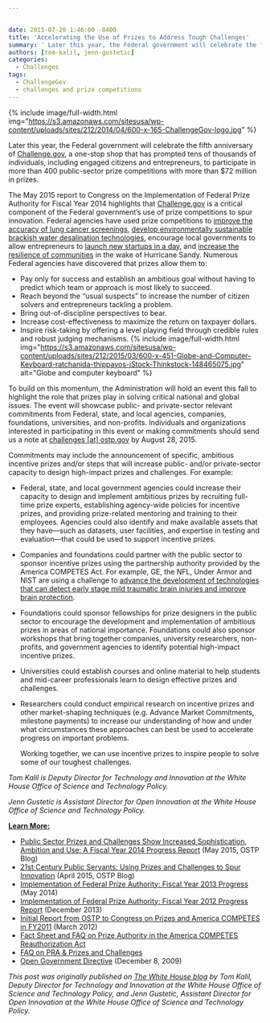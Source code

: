 ```yaml
---


date: 2015-07-20 1:46:00 -0400
title: 'Accelerating the Use of Prizes to Address Tough Challenges'
summary: ' Later this year, the Federal government will celebrate the fifth anniversary of Challenge.gov, a one-stop shop that has prompted tens of thousands of individuals, including engaged citizens and entrepreneurs, to participate in more than 400 public-sector prize competitions with more than'
authors: [tom-kalil, jenn-gustetic]
categories:
  - Challenges
tags:
  - ChallengeGov
  - challenges and prize competitions
---
```



{% include image/full-width.html img="https://s3.amazonaws.com/sitesusa/wp-content/uploads/sites/212/2014/04/600-x-165-ChallengeGov-logo.jpg" %}

Later this year, the Federal government will celebrate the fifth anniversary of [Challenge.gov](https://www.challenge.gov/), a one-stop shop that has prompted tens of thousands of individuals, including engaged citizens and entrepreneurs, to participate in more than 400 public-sector prize competitions with more than $72 million in prizes.

The May 2015 report to Congress on the Implementation of Federal Prize Authority for Fiscal Year 2014 highlights that [Challenge.gov](https://www.challenge.gov/) is a critical component of the Federal government’s use of prize competitions to spur innovation. Federal agencies have used prize competitions to [improve the accuracy of lung cancer screenings](http://www.fnih.org/press/releases/fnih-support-worldwide-competition-focused-improving-accuracy-lung-cancer-screening), [develop environmentally sustainable brackish water desalination technologies](http://www.usaid.gov/news-information/press-releases/apr-22-2015-securing-water-food-grand-challenge-development-announces-winners), encourage local governments to allow entrepreneurs to [launch new startups in a day](https://www.sba.gov/about-sba/sba-initiatives/startup-day#competition), and [increase the resilience of communities](http://portal.hud.gov/hudportal/HUD?src=/sandyrebuilding/rebuildbydesign) in the wake of Hurricane Sandy. Numerous Federal agencies have discovered that prizes allow them to:

  * Pay only for success and establish an ambitious goal without having to predict which team or approach is most likely to succeed.
  * Reach beyond the “usual suspects” to increase the number of citizen solvers and entrepreneurs tackling a problem.
  * Bring out-of-discipline perspectives to bear.
  * Increase cost-effectiveness to maximize the return on taxpayer dollars.
  * Inspire risk-taking by offering a level playing field through credible rules and robust judging mechanisms. 
{% include image/full-width.html img="https://s3.amazonaws.com/sitesusa/wp-content/uploads/sites/212/2015/03/600-x-451-Globe-and-Computer-Keyboard-ratchanida-thippayos-iStock-Thinkstock-148465075.jpg" alt="Globe and computer keyboard" %} 

To build on this momentum, the Administration will hold an event this fall to highlight the role that prizes play in solving critical national and global issues. The event will showcase public- and private-sector relevant commitments from Federal, state, and local agencies, companies, foundations, universities, and non-profits. Individuals and organizations interested in participating in this event or making commitments should send us a note at [challenges [at] ostp.gov](mailto:challenges@ostp.gov) by August 28, 2015.

Commitments may include the announcement of specific, ambitious incentive prizes and/or steps that will increase public- and/or private-sector capacity to design high-impact prizes and challenges. For example:

  * Federal, state, and local government agencies could increase their capacity to design and implement ambitious prizes by recruiting full-time prize experts, establishing agency-wide policies for incentive prizes, and providing prize-related mentoring and training to their employees. Agencies could also identify and make available assets that they have—such as datasets, user facilities, and expertise in testing and evaluation—that could be used to support incentive prizes.
  * Companies and foundations could partner with the public sector to sponsor incentive prizes using the partnership authority provided by the America COMPETES Act. For example, GE, the NFL, Under Armor and NIST are using a challenge to [advance the development of technologies that can detect early stage mild traumatic brain injuries and improve brain protection](http://www.nist.gov/mml/20150129_head_health.cfm).
  * Foundations could sponsor fellowships for prize designers in the public sector to encourage the development and implementation of ambitious prizes in areas of national importance. Foundations could also sponsor workshops that bring together companies, university researchers, non-profits, and government agencies to identify potential high-impact incentive prizes.
  * Universities could establish courses and online material to help students and mid-career professionals learn to design effective prizes and challenges.
  * Researchers could conduct empirical research on incentive prizes and other market-shaping techniques (e.g. Advance Market Commitments, milestone payments) to increase our understanding of how and under what circumstances these approaches can best be used to accelerate progress on important problems.
  
    Working together, we can use incentive prizes to inspire people to solve some of our toughest challenges.

_Tom Kalil is Deputy Director for Technology and Innovation at the White House Office of Science and Technology Policy._

_Jenn Gustetic is Assistant Director for Open Innovation at the White House Office of Science and Technology Policy._

<span style="text-decoration: underline"><strong>Learn More:</strong></span>

  * [Public Sector Prizes and Challenges Show Increased Sophistication, Ambition and Use: A Fiscal Year 2014 Progress Report](https://www.whitehouse.gov/blog/2015/05/08/public-sector-prizes-and-challenges-show-increased-sophistication-ambition-and-use-f) (May 2015, OSTP Blog)
  * [21st Century Public Servants: Using Prizes and Challenges to Spur Innovation](https://www.whitehouse.gov/blog/2015/04/17/21st-century-public-servants-using-prizes-and-challenges-spur-innovation) (April 2015, OSTP Blog)
  * [Implementation of Federal Prize Authority: Fiscal Year 2013 Progress](https://www.whitehouse.gov/sites/default/files/microsites/ostp/competes_prizesreport_fy13_final.pdf) (May 2014)
  * [Implementation of Federal Prize Authority: Fiscal Year 2012 Progress Report](https://www.whitehouse.gov/sites/default/files/microsites/ostp/competes_prizesreport_dec-2013.pdf) (December 2013)
  * [Initial Report from OSTP to Congress on Prizes and America COMPETES in FY2011](https://www.whitehouse.gov/sites/default/files/microsites/ostp/competes_report_on_prizes_final.pdf) (March 2012)
  * [Fact Sheet and FAQ on Prize Authority in the America COMPETES Reauthorization Act](https://cio.gov/wp-content/uploads/downloads/2012/09/Prize_Authority_in_the_America_COMPETES_Reauthorization_Act.pdf)
  * [FAQ on PRA & Prizes and Challenges](https://www.whitehouse.gov/sites/default/files/omb/assets/inforeg/challenge-and-prizes-faqs.pdf)
  * [Open Government Directive](https://www.whitehouse.gov/sites/default/files/omb/assets/memoranda_2010/m10-06.pdf) (December 8, 2009)

_This post was originally published on [The White House blog](https://www.whitehouse.gov/blog/2015/07/17/accelerating-use-prizes-address-tough-challenges-0) by_ _Tom Kalil, Deputy Director for Technology and Innovation at the White House Office of Science and Technology Policy, and_ _Jenn Gustetic, Assistant Director for Open Innovation at the White House Office of Science and Technology Policy._